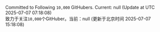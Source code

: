 Committed to Following `10,000` GitHubers. Current: <!-- FOLLOWING_COUNT -->null<!-- FOLLOWING_COUNT --> (Update at UTC <!-- LAST_UPDATED -->2025-07-07 07:18:08<!-- LAST_UPDATED -->)<br>
致力于关注`10,000`个GitHuber。当前：<!-- FOLLOWING_COUNT -->null<!-- FOLLOWING_COUNT --> (更新于北京时间 <!-- LAST_UPDATED_CST -->2025-07-07 15:18:08<!-- LAST_UPDATED_CST -->)
